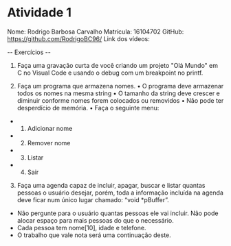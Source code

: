 # Atividade 1

Nome: Rodrigo Barbosa Carvalho
Matrícula: 16104702
GitHub: https://github.com/RodrigoBC96/
Link dos vídeos:
  
 -- Exercícios --

1) Faça uma gravação curta de você criando um projeto "Olá Mundo" em C no Visual Code e usando o debug com um breakpoint no printf.

2) Faça um programa que armazena nomes.
• O programa deve armazenar todos os nomes na mesma string
• O tamanho da string deve crescer e diminuir conforme nomes forem colocados ou removidos
• Não pode ter desperdício de memória.
• Faça o seguinte menu:
 - 1) Adicionar nome
 - 2) Remover nome
 - 3) Listar
 - 4) Sair

3) Faça uma agenda capaz de incluir, apagar, buscar e listar quantas pessoas o usuário desejar, porém, toda a informação incluída na agenda deve ficar num único lugar chamado: “void *pBuffer”.
- Não pergunte para o usuário quantas pessoas ele vai incluir. Não pode alocar espaço para mais pessoas do que o necessário.
- Cada pessoa tem nome[10], idade e telefone.
- O trabalho que vale nota será uma continuação deste.
